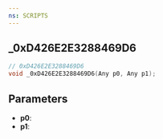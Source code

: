 ```yaml
---
ns: SCRIPTS
---
```

## _0xD426E2E3288469D6

```c
// 0xD426E2E3288469D6
void _0xD426E2E3288469D6(Any p0, Any p1);
```

## Parameters
* **p0**:
* **p1**:
